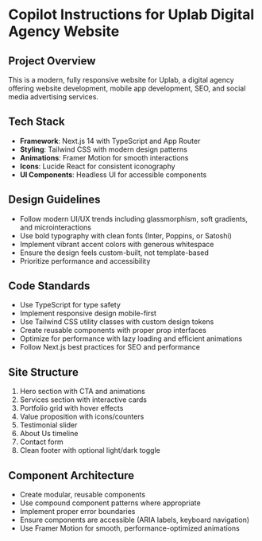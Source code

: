 # Copilot Instructions for Uplab Digital Agency Website

<!-- Use this file to provide workspace-specific custom instructions to Copilot. For more details, visit https://code.visualstudio.com/docs/copilot/copilot-customization#_use-a-githubcopilotinstructionsmd-file -->

## Project Overview
This is a modern, fully responsive website for Uplab, a digital agency offering website development, mobile app development, SEO, and social media advertising services.

## Tech Stack
- **Framework**: Next.js 14 with TypeScript and App Router
- **Styling**: Tailwind CSS with modern design patterns
- **Animations**: Framer Motion for smooth interactions
- **Icons**: Lucide React for consistent iconography
- **UI Components**: Headless UI for accessible components

## Design Guidelines
- Follow modern UI/UX trends including glassmorphism, soft gradients, and microinteractions
- Use bold typography with clean fonts (Inter, Poppins, or Satoshi)
- Implement vibrant accent colors with generous whitespace
- Ensure the design feels custom-built, not template-based
- Prioritize performance and accessibility

## Code Standards
- Use TypeScript for type safety
- Implement responsive design mobile-first
- Use Tailwind CSS utility classes with custom design tokens
- Create reusable components with proper prop interfaces
- Optimize for performance with lazy loading and efficient animations
- Follow Next.js best practices for SEO and performance

## Site Structure
1. Hero section with CTA and animations
2. Services section with interactive cards
3. Portfolio grid with hover effects
4. Value proposition with icons/counters
5. Testimonial slider
6. About Us timeline
7. Contact form
8. Clean footer with optional light/dark toggle

## Component Architecture
- Create modular, reusable components
- Use compound component patterns where appropriate
- Implement proper error boundaries
- Ensure components are accessible (ARIA labels, keyboard navigation)
- Use Framer Motion for smooth, performance-optimized animations
